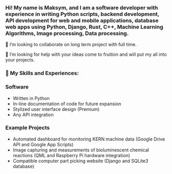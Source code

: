 ### Hi! My name is Maksym, and I am a software developer with experience in writing Python scripts, backend development, API development for web and mobile applications, database web apps using Python, Django, Rust, C++, Machine Learning Algorithms, Image processing, Data processing.

👯 I’m looking to collaborate on long term project with full time.

🤔 I’m looking for help with your ideas come to fruition and will put my all into your projects. 

### 💬 My Skills and Experiences:
### Software
- Written in Python
- In-line documentation of code for future expansion
- Stylized user interface design (Premium)
- Any API integration

### Example Projects
- Automated dashboard for monitoring KERN machine data (Google Drive API and Google App Scripts)
- Image capturing and measurements of bioluminescent chemical reactions (QML and Raspberry Pi hardware integration)
- Compatible computer part picking website (Django and SQLite3 database)

